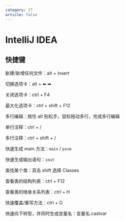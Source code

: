 ```yaml
---
category: IT
article: false
---
```


# IntelliJ IDEA

## 快捷键

新建/新增任何文件：alt + insert

切换选项卡：alt + ⬅ ➡

关闭选项卡：ctrl + F4

最大化选项卡：ctrl + shift + F12

多行编辑：按住 alt 别松手，鼠标拖动多行，完成多行编辑

单行注释：ctrl + /

多行注释：ctrl + shift + /

快速生成 main 方法：`main` / `psvm`

快速生成输出语句：`sout`

查找某个类：双击 shift 选择 Classes

查看类的结构列表：ctrl + F12

查看类的继承关系列表：ctrl + H

快速覆盖/重写方法：ctrl + O

快速向下转型，并同时生成变量名：变量名.castvar